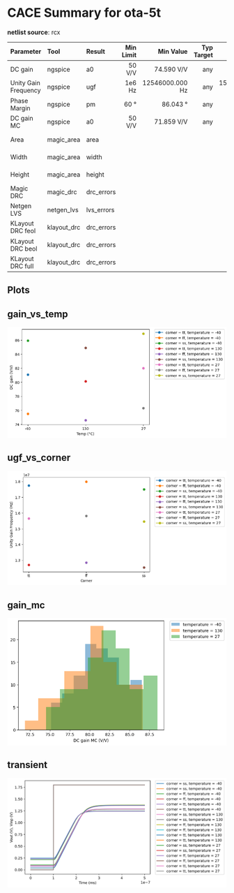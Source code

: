 
# CACE Summary for ota-5t

**netlist source**: rcx

|      Parameter       |         Tool         |     Result      | Min Limit  |  Min Value   | Typ Target |  Typ Value   | Max Limit  |  Max Value   |  Status  |
| :------------------- | :------------------- | :-------------- | ---------: | -----------: | ---------: | -----------: | ---------: | -----------: | :------: |
| DC gain              | ngspice              | a0                   |          50 V/V | 74.590 V/V |          any | 81.080 V/V |          any | 86.904 V/V |   Pass ✅    |
| Unity Gain Frequency | ngspice              | ugf                  |          1e6 Hz | 12546000.000 Hz |          any | 15657800.000 Hz |          any | 17999000.000 Hz |   Pass ✅    |
| Phase Margin         | ngspice              | pm                   |            60 ° |   86.043 ° |          any |   86.375 ° |          any |   86.799 ° |   Pass ✅    |
| DC gain MC           | ngspice              | a0                   |          50 V/V | 71.859 V/V |          any | 81.469 V/V |          any | 88.487 V/V |   Pass ✅    |
| Area                 | magic_area           | area                 |               ​ |          ​ |            ​ |          ​ |      600 µm² | 546.975 µm² |   Pass ✅    |
| Width                | magic_area           | width                |               ​ |          ​ |            ​ |          ​ |          any |  17.000 µm |   Pass ✅    |
| Height               | magic_area           | height               |               ​ |          ​ |            ​ |          ​ |          any |  32.175 µm |   Pass ✅    |
| Magic DRC            | magic_drc            | drc_errors           |               ​ |          ​ |            ​ |          ​ |            0 |          0 |   Pass ✅    |
| Netgen LVS           | netgen_lvs           | lvs_errors           |               ​ |          ​ |            ​ |          ​ |            0 |          0 |   Pass ✅    |
| KLayout DRC feol     | klayout_drc          | drc_errors           |               ​ |          ​ |            ​ |          ​ |            0 |          0 |   Pass ✅    |
| KLayout DRC beol     | klayout_drc          | drc_errors           |               ​ |          ​ |            ​ |          ​ |            0 |          0 |   Pass ✅    |
| KLayout DRC full     | klayout_drc          | drc_errors           |               ​ |          ​ |            ​ |          ​ |            0 |          0 |   Pass ✅    |


## Plots

## gain_vs_temp

![gain_vs_temp](./ota-5t/rcx/gain_vs_temp.png)

## ugf_vs_corner

![ugf_vs_corner](./ota-5t/rcx/ugf_vs_corner.png)

## gain_mc

![gain_mc](./ota-5t/rcx/gain_mc.png)

## transient

![transient](./ota-5t/rcx/transient.svg)
